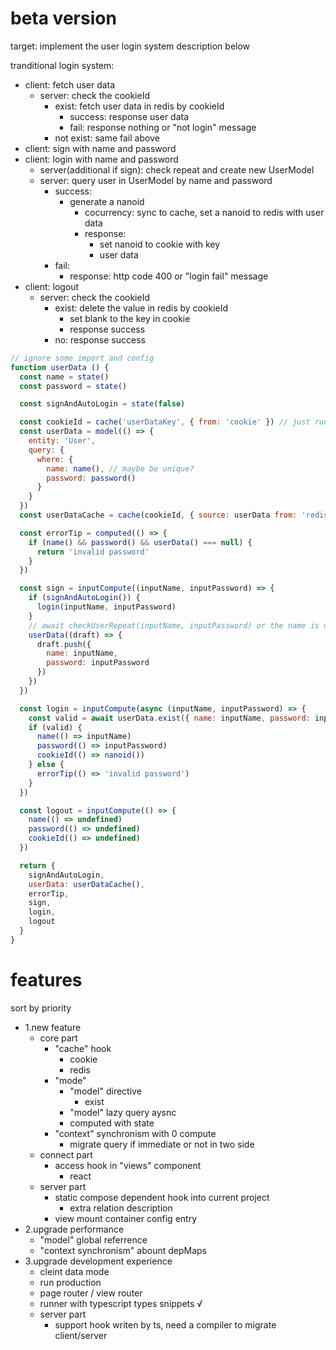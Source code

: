 # beta version

target: implement the user login system description below

tranditional login system:

- client: fetch user data
  - server: check the cookieId
    - exist: fetch user data in redis by cookieId
      - success: response user data
      - fail: response nothing or "not login" message
    - not exist: same fail above
- client: sign with name and password
- client: login with name and password
  - server(additional if sign): check repeat and create new UserModel
  - server: query user in UserModel by name and password
    - success: 
      - generate a nanoid
        - cocurrency: sync to cache, set a nanoid to redis with user data
        - response: 
          - set nanoid to cookie with key
          - user data
    - fail: 
      - response: http code 400 or "login fail" message
- client: logout
  - server: check the cookieId
    - exist: delete the value in redis by cookieId
      - set blank to the key in cookie
      - response success
    - no: response success

```javascript 
// ignore some import and config 
function userData () {
  const name = state()
  const password = state()

  const signAndAutoLogin = state(false)

  const cookieId = cache('userDataKey', { from: 'cookie' }) // just run in server because by it depends 'cookie'
  const userData = model(() => {
    entity: 'User',
    query: {
      where: {
        name: name(), // maybe be unique?
        password: password()
      }
    }
  })
  const userDataCache = cache(cookieId, { source: userData from: 'redis' }) // same above

  const errorTip = computed(() => {
    if (name() && password() && userData() === null) {
      return 'invalid password'
    }
  })

  const sign = inputCompute((inputName, inputPassword) => {
    if (signAndAutoLogin()) {
      login(inputName, inputPassword)
    }
    // await checkUserRepeat(inputName, inputPassword) or the name is unque
    userData((draft) => {
      draft.push({
        name: inputName, 
        password: inputPassword
      })
    })
  })

  const login = inputCompute(async (inputName, inputPassword) => {
    const valid = await userData.exist({ name: inputName, password: inputPassword }) // query DB
    if (valid) {
      name(() => inputName)
      password(() => inputPassword)
      cookieId(() => nanoid())
    } else {
      errorTip(() => 'invalid password')
    }
  })

  const logout = inputCompute(() => {
    name(() => undefined)
    password(() => undefined)
    cookieId(() => undefined)
  })

  return {
    signAndAutoLogin,
    userData: userDataCache(),
    errorTip,
    sign,
    login,
    logout
  }
}

```
# features

sort by priority

- 1.new feature
  - core part
    - "cache" hook
      - cookie
      - redis
    - "mode"
      - "model" directive
        - exist
      - "model" lazy query aysnc
      - computed with state
    - "context" synchronism with 0 compute
      -  migrate query if immediate or not in two side
  - connect part
    - access hook in "views" component
      - react
  - server part
    - static compose dependent hook into current project
      - extra relation description
    - view mount container config entry
- 2.upgrade performance
  - "model" global referrence
  - "context synchronism" abount depMaps
- 3.upgrade development experience
  - cleint data mode
  - run production
  - page router / view router
  - runner with typescript types snippets √
  - server part
    - support hook writen by ts, need a compiler to migrate client/server
